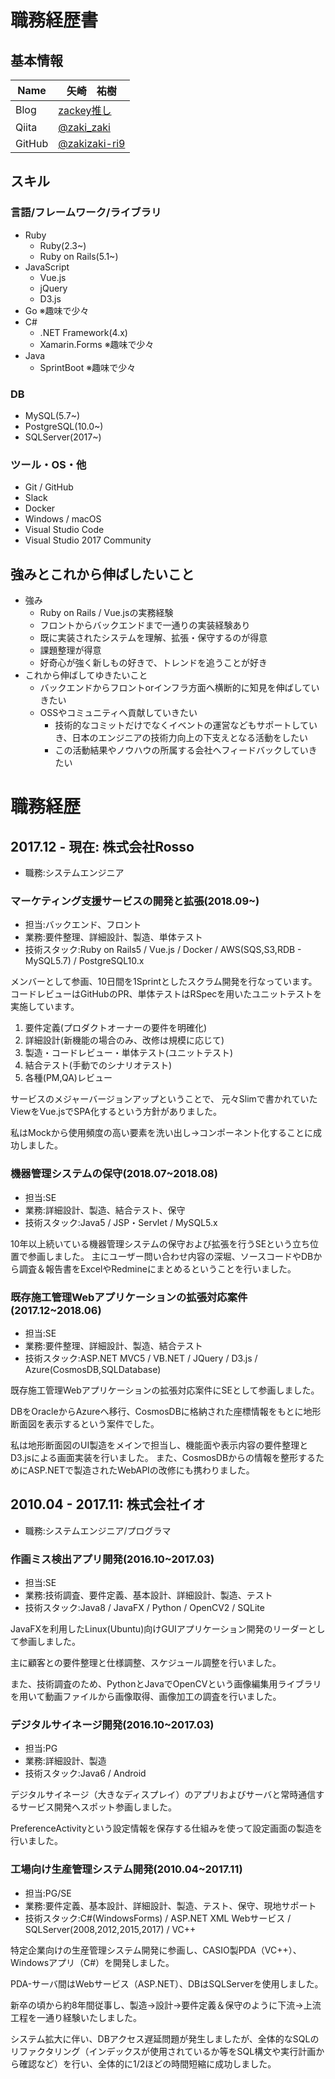 # 職務経歴書

## 基本情報

| Name   | 矢崎　祐樹                                       |
| ------ | ------------------------------------------------ |
| Blog   | [zackey推し](https://kic-yuuki.hatenablog.com/)  |
| Qiita  | [@zaki_zaki](https://qiita.com/zaki_zaki)        |
| GitHub | [@zakizaki-ri9](https://github.com/zakizaki-ri9) |

## スキル

### 言語/フレームワーク/ライブラリ

- Ruby
  - Ruby(2.3~)
  - Ruby on Rails(5.1~)
- JavaScript
  - Vue.js
  - jQuery
  - D3.js
- Go ※趣味で少々
- C#
  - .NET Framework(4.x)
  - Xamarin.Forms ※趣味で少々
- Java
  - SprintBoot ※趣味で少々

### DB

- MySQL(5.7~)
- PostgreSQL(10.0~)
- SQLServer(2017~)

### ツール・OS・他

- Git / GitHub
- Slack
- Docker
- Windows / macOS
- Visual Studio Code
- Visual Studio 2017 Community

## 強みとこれから伸ばしたいこと

- 強み
  - Ruby on Rails / Vue.jsの実務経験
  - フロントからバックエンドまで一通りの実装経験あり
  - 既に実装されたシステムを理解、拡張・保守するのが得意
  - 課題整理が得意
  - 好奇心が強く新しもの好きで、トレンドを追うことが好き
- これから伸ばしてゆきたいこと
  - バックエンドからフロントorインフラ方面へ横断的に知見を伸ばしていきたい
  - OSSやコミュニティへ貢献していきたい
    - 技術的なコミットだけでなくイベントの運営などもサポートしていき、日本のエンジニアの技術力向上の下支えとなる活動をしたい
    - この活動結果やノウハウの所属する会社へフィードバックしていきたい

# 職務経歴

## 2017.12 - 現在: 株式会社Rosso

- 職務:システムエンジニア

### マーケティング支援サービスの開発と拡張(2018.09~)

- 担当:バックエンド、フロント
- 業務:要件整理、詳細設計、製造、単体テスト
- 技術スタック:Ruby on Rails5 / Vue.js / Docker / AWS(SQS,S3,RDB - MySQL5.7) / PostgreSQL10.x

メンバーとして参画、10日間を1Sprintとしたスクラム開発を行なっています。
コードレビューはGitHubのPR、単体テストはRSpecを用いたユニットテストを実施しています。

1. 要件定義(プロダクトオーナーの要件を明確化)
2. 詳細設計(新機能の場合のみ、改修は規模に応じて)
3. 製造・コードレビュー・単体テスト(ユニットテスト)
4. 結合テスト(手動でのシナリオテスト)
5. 各種(PM,QA)レビュー

サービスのメジャーバージョンアップということで、
元々Slimで書かれていたViewをVue.jsでSPA化するという方針がありました。

私はMockから使用頻度の高い要素を洗い出し→コンポーネント化することに成功しました。

### 機器管理システムの保守(2018.07~2018.08)

- 担当:SE
- 業務:詳細設計、製造、結合テスト、保守
- 技術スタック:Java5 / JSP・Servlet / MySQL5.x

10年以上続いている機器管理システムの保守および拡張を行うSEという立ち位置で参画しました。
主にユーザー問い合わせ内容の深堀、ソースコードやDBから調査＆報告書をExcelやRedmineにまとめるということを行いました。

### 既存施工管理Webアプリケーションの拡張対応案件(2017.12~2018.06)

- 担当:SE
- 業務:要件整理、詳細設計、製造、結合テスト
- 技術スタック:ASP.NET MVC5 / VB.NET / JQuery / D3.js / Azure(CosmosDB,SQLDatabase)

既存施工管理Webアプリケーションの拡張対応案件にSEとして参画しました。

DBをOracleからAzureへ移行、CosmosDBに格納された座標情報をもとに地形断面図を表示するという案件でした。

私は地形断面図のUI製造をメインで担当し、機能面や表示内容の要件整理とD3.jsによる画面実装を行いました。
また、CosmosDBからの情報を整形するためにASP.NETで製造されたWebAPIの改修にも携わりました。

## 2010.04 - 2017.11: 株式会社イオ

- 職務:システムエンジニア/プログラマ

### 作画ミス検出アプリ開発(2016.10~2017.03)

- 担当:SE
- 業務:技術調査、要件定義、基本設計、詳細設計、製造、テスト
- 技術スタック:Java8 / JavaFX / Python / OpenCV2 / SQLite

JavaFXを利用したLinux(Ubuntu)向けGUIアプリケーション開発のリーダーとして参画しました。

主に顧客との要件整理と仕様調整、スケジュール調整を行いました。

また、技術調査のため、PythonとJavaでOpenCVという画像編集用ライブラリを用いて動画ファイルから画像取得、画像加工の調査を行いました。

### デジタルサイネージ開発(2016.10~2017.03)

- 担当:PG
- 業務:詳細設計、製造
- 技術スタック:Java6 / Android

デジタルサイネージ（大きなディスプレイ）のアプリおよびサーバと常時通信するサービス開発へスポット参画しました。

PreferenceActivityという設定情報を保存する仕組みを使って設定画面の製造を行いました。

### 工場向け生産管理システム開発(2010.04~2017.11)

- 担当:PG/SE
- 業務:要件定義、基本設計、詳細設計、製造、テスト、保守、現地サポート
- 技術スタック:C#(WindowsForms) / ASP.NET XML Webサービス / SQLServer(2008,2012,2015,2017) / VC++

特定企業向けの生産管理システム開発に参画し、CASIO製PDA（VC++）、Windowsアプリ（C#）を開発しました。

PDA-サーバ間はWebサービス（ASP.NET）、DBはSQLServerを使用しました。

新卒の頃から約8年間従事し、製造→設計→要件定義＆保守のように下流→上流工程を一通り経験いたしました。

システム拡大に伴い、DBアクセス遅延問題が発生しましたが、全体的なSQLのリファクタリング（インデックスが使用されているか等をSQL構文や実行計画から確認など）を行い、全体的に1/2ほどの時間短縮に成功しました。
